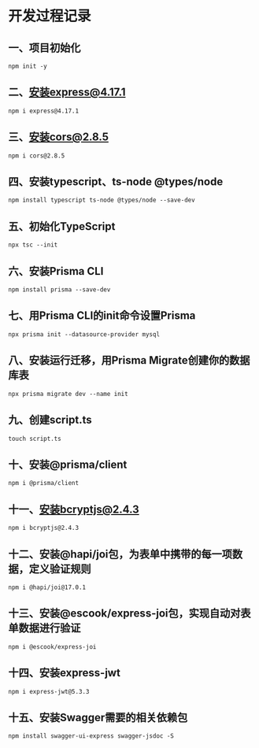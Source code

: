 # 开发过程记录

## 一、项目初始化

```shell
npm init -y 
```

## 二、安装express@4.17.1

```shell
npm i express@4.17.1
```

## 三、安装cors@2.8.5

```shell
npm i cors@2.8.5
```

## 四、安装typescript、ts-node @types/node

```shell
npm install typescript ts-node @types/node --save-dev
```

## 五、初始化TypeScript

```shell
npx tsc --init
```

## 六、安装Prisma CLI

```shell
npm install prisma --save-dev
```

## 七、用Prisma CLI的init命令设置Prisma

```shell
npx prisma init --datasource-provider mysql
```

## 八、安装运行迁移，用Prisma Migrate创建你的数据库表

```shell
npx prisma migrate dev --name init
```

## 九、创建script.ts

```shell
touch script.ts
```

## 十、安装@prisma/client

```shell
npm i @prisma/client 
```

## 十一、安装bcryptjs@2.4.3

```shell
npm i bcryptjs@2.4.3
```

## 十二、安装@hapi/joi包，为表单中携带的每一项数据，定义验证规则

```shell
npm i @hapi/joi@17.0.1
```

## 十三、安装@escook/express-joi包，实现自动对表单数据进行验证

```shell
npm i @escook/express-joi
```

## 十四、安装express-jwt

```shell
npm i express-jwt@5.3.3
```

## 十五、安装Swagger需要的相关依赖包

```shell
npm install swagger-ui-express swagger-jsdoc -S
```
